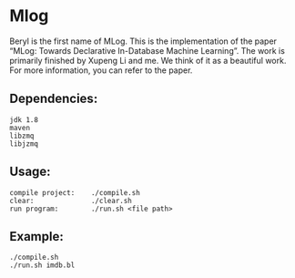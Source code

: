 # Mlog

Beryl is the first name of MLog. 
This is the implementation of the paper “MLog: Towards Declarative In-Database Machine Learning”. The work is primarily finished by Xupeng Li and me. We think of it as a beautiful work. For more information, you can refer to the paper.

## Dependencies:
	jdk 1.8
	maven
	libzmq
	libjzmq

## Usage:
	compile project:	./compile.sh
	clear:				./clear.sh
	run program:		./run.sh <file path>

## Example:
	./compile.sh
	./run.sh imdb.bl
